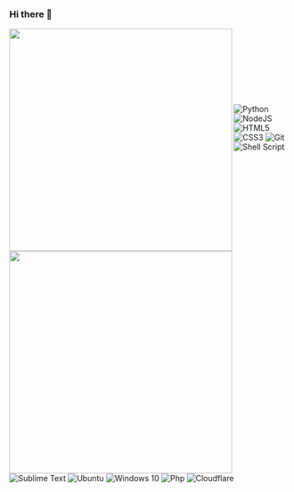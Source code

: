 ### Hi there 👋

[<img align="left" width="400" src="https://github-readme-stats.vercel.app/api?username=Podzied&theme=tokyonight&count_private=true"/>](https://github.com/Podzied/)
[<img align="left" width="400" src="https://github-readme-stats.vercel.app/api/top-langs/?username=Podzied&theme=tokyonight&count_private=true"/>](https://github.com/Podzied/)
\
\
\
\
\
\
\
\
<img alt="Python" src="https://img.shields.io/badge/python%20-%2314354C.svg?&style=for-the-badge&logo=python&logoColor=white"/>
<img alt="NodeJS" src="https://img.shields.io/badge/node.js%20-%2343853D.svg?&style=for-the-badge&logo=node.js&logoColor=white"/>
<img alt="HTML5" src="https://img.shields.io/badge/html5%20-%23E34F26.svg?&style=for-the-badge&logo=html5&logoColor=white"/>
<img alt="CSS3" src="https://img.shields.io/badge/css3%20-%231572B6.svg?&style=for-the-badge&logo=css3&logoColor=white"/>
<img alt="Git" src="https://img.shields.io/badge/git%20-%23F05033.svg?&style=for-the-badge&logo=git&logoColor=white"/>
<img alt="Shell Script" src="https://img.shields.io/badge/shell_script-%23121011.svg?style=for-the-badge&logo=gnu-bash&logoColor=white"/>
<img alt="Sublime Text" src ="https://img.shields.io/badge/sublime_text-%23575757.svg?style=for-the-badge&logo=sublime-text&logoColor=important"/>
<img alt="Ubuntu" src="https://img.shields.io/badge/Ubuntu-E95420?style=for-the-badge&logo=ubuntu&logoColor=white" />
<img alt="Windows 10" src="https://img.shields.io/badge/Windows-0078D6?style=for-the-badge&logo=windows&logoColor=white" />
<img alt="Php" src="https://img.shields.io/badge/php-%23777BB4.svg?style=for-the-badge&logo=php&logoColor=white" />
<img alt="Cloudflare" src="https://img.shields.io/badge/Cloudflare-F38020?style=for-the-badge&logo=Cloudflare&logoColor=white"/>
